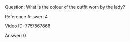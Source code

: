 Question: What is the colour of the outfit worn by the lady?

Reference Answer: 4

Video ID: 7757567866

Answer: 0

